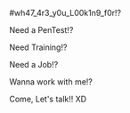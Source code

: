 #wh47_4r3_y0u_L00k1n9_f0r!?



Need a PenTest!?

Need Training!?

Need a Job!?

Wanna work with me!?

Come, Let's talk!! XD
